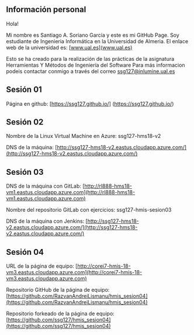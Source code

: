 ## Información personal

Hola!

Mi nombre es Santiago A. Soriano García y este es mi GitHub Page. Soy estudiante de Ingenieria Informática en la Universidad de Almeria. El enlace web de la universidad es: [www.ual.es](www.ual.es)

Esto se ha creado para la realización de las prácticas de la asignatura Herramientas Y Métodos de Ingeniería del Software Para más informacion podeis contactar conmigo a través del correo ssg127@inlumine.ual.es


## Sesión 01

Página en github: [https://ssg127.github.io/] (https://ssg127.github.io/)

## Sesión 02

Nombre de la Linux Virtual Machine en Azure: ssg127-hms18-v2

DNS de la máquina: [http://ssg127-hms18-v2.eastus.cloudapp.azure.com/](http://ssg127-hms18-v2.eastus.cloudapp.azure.com/)

## Sesión 03

DNS de la máquina con GitLab: [http://rl888-hms18-vm1.eastus.cloudapp.azure.com](http://rl888-hms18-vm1.eastus.cloudapp.azure.com)

Nombre del repositorio GitLab con ejercicios: ssg127-hmis-sesion03

DNS de la máquina con Jenkins: [http://ssg127-hms18-v2.eastus.cloudapp.azure.com/](http://ssg127-hms18-v2.eastus.cloudapp.azure.com/)

## Sesión 04

URL de la página de equipo: [http://corei7-hmis-18-vm3.eastus.cloudapp.azure.com](http://corei7-hmis-18-vm3.eastus.cloudapp.azure.com)

Repositorio GitHub de la página de equipo: [https://github.com/RazvanAndreiLismanu/hmis_sesion04](https://github.com/RazvanAndreiLismanu/hmis_sesion04)

Repositorio forkeado de la página de equipo: [https://github.com/ssg127/hmis_sesion04](https://github.com/ssg127/hmis_sesion04)

